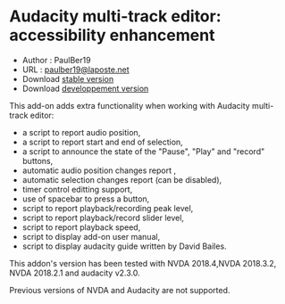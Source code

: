 # Audacity multi-track editor: accessibility enhancement #

* Author : PaulBer19
* URL : paulber19@laposte.net
* Download [stable version][1]
* Download [developpement version][2]


This add-on adds extra functionality when working with Audacity multi-track editor:

* a script to report audio position,
* a script to report start and end of selection,
* a script to announce the state of the  "Pause",  "Play" and "record" buttons,
* automatic audio position changes report ,
* automatic selection changes report (can be disabled),
* timer control editting support,
* use of spacebar to press a button,
* script to report playback/recording peak level,
* script to report playback/record slider level,
* script to report playback speed,
* script to display add-on user manual,
* script to display audacity guide written by David Bailes.


This addon's version has been tested with NVDA 2018.4,NVDA 2018.3.2, NVDA 2018.2.1  and audacity v2.3.0.

Previous versions of NVDA and Audacity are not  supported.

[1]: https://rawgit.com/paulber007/AllMyNVDAAddons/master/audacity/audacityAccessEnhancement-1.0.2.nvda-addon

[2]: https://rawgit.com/paulber007/AllMyNVDAAddons/master/audacity/audacityAccessEnhancement-1.0.2.nvda-addon
